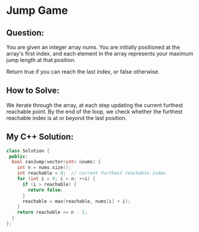 # Jump Game

## Question:

You are given an integer array nums. You are initially positioned at the array's first index, and each element in the array represents your maximum jump length at that position.

Return true if you can reach the last index, or false otherwise.

## How to Solve:

We iterate through the array, at each step updating the current
furthest reachable point. By the end of the loop, we check whether the
furthest reachable index is at or beyond the last position.

## My C++ Solution:

```cpp
class Solution {
 public:
  bool canJump(vector<int> &nums) {
    int n = nums.size();
    int reachable = 0;  // current furthest reachable index
    for (int i = 0; i < n; ++i) {
      if (i > reachable) {
        return false;
      }
      reachable = max(reachable, nums[i] + i);
    }
    return reachable >= n - 1;
  }
};
```
